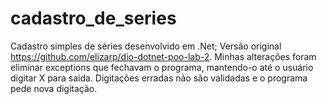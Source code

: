 # cadastro_de_series
Cadastro simples de séries desenvolvido em .Net; Versão original https://github.com/elizarp/dio-dotnet-poo-lab-2. Minhas alterações foram eliminar exceptions que fechavam o programa, mantendo-o até o usuário digitar X para saida. Digitações erradas não são validadas e o programa pede nova digitação.

